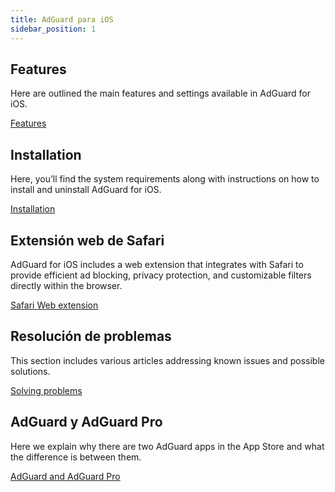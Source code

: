 ```yaml
---
title: AdGuard para iOS
sidebar_position: 1
---
```


## Features

Here are outlined the main features and settings available in AdGuard for iOS.

[Features](/adguard-for-ios/features/features.md)

## Installation

Here, you’ll find the system requirements along with instructions on how to install and uninstall AdGuard for iOS.

[Installation](/adguard-for-ios/installation.md)

## Extensión web de Safari

AdGuard for iOS includes a web extension that integrates with Safari to provide efficient ad blocking, privacy protection, and customizable filters directly within the browser.

[Safari Web extension](/adguard-for-ios/web-extension.md)

## Resolución de problemas

This section includes various articles addressing known issues and possible solutions.

[Solving problems](/adguard-for-ios/solving-problems/solving-problems.md)

## AdGuard y AdGuard Pro

Here we explain why there are two AdGuard apps in the App Store and what the difference is between them.

[AdGuard and AdGuard Pro](/adguard-for-ios/adguard-and-adguard-pro.md)
